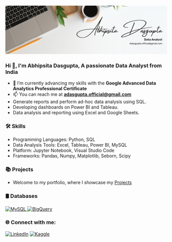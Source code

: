 

![White Minimalist Profile  Bannre](https://github.com/DasguptaAbhi/DasguptaAbhi/blob/main/White%20Minimalist%20Profile%20%20Banner.png)

### Hi 👋, I'm Abhipsita Dasgupta, A passionate Data Analyst from India

- 🌱 I’m currently advancing my skills with the **Google Advanced Data Analytics Professional Certificate**
- 📫 You can reach me at **adasgupta.official@gmail.com**
- Generate reports and perform ad-hoc data analysis using SQL.
- Developing dashboards on Power BI and Tableau.
- Data analysis and reporting using Excel and Google Sheets.

 ### 🛠️ Skills
- Programming Languages: Python, SQL
- Data Analysis Tools: Excel, Tableau, Power BI, MySQL
- Platform:  Jupyter Notebook, Visual Studio Code
- Frameworks: Pandas, Numpy, Matplotlib, Seborn, Scipy

### 📚 Projects
- Welcome to my portfolio, where I showcase my [Projects](https://github.com/DasguptaAbhi/Project-Portfolio-)
  

### 🛢 Databases
</p>
<p align="left">
    <a href="https://www.mysql.com/" target="_blank" rel="noreferrer">
        <img src="https://img.shields.io/badge/-MySQL-4479A1?style=flat&logo=MySQL&logoColor=white" alt="MySQL" />
    </a>
    <a href="https://cloud.google.com/bigquery" target="_blank" rel="noreferrer">
        <img src="https://img.shields.io/badge/-BigQuery-4285F4?style=flat&logo=google-bigquery&logoColor=white" alt="BigQuery" />
    </a>
</p>

   
### 🌐 Connect with me:
</p>
<p align="left">
<a href="https://www.linkedin.com/in/abhipsita-dasgupta" target="_blank"><img align="center" src="https://img.shields.io/badge/-LinkedIn-0077B5?style=flat&logo=LinkedIn&logoColor=white" alt="LinkedIn" /></a>
<a href="https://kaggle.com/abhipsitadasgupta" target="_blank"><img align="center" src="https://img.shields.io/badge/-Kaggle-20BEFF?style=flat&logo=Kaggle&logoColor=white" alt="Kaggle" /></a>
</p>





